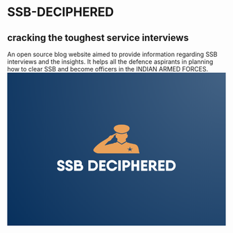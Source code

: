 # SSB-DECIPHERED
## cracking the toughest service interviews
An open source blog website aimed to provide information regarding SSB interviews and the insights.
It helps all the defence aspirants in planning how to clear SSB and become officers in the INDIAN ARMED FORCES.
![logo](images/LOGO.png)
